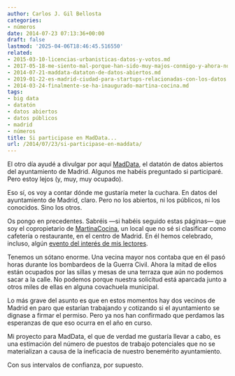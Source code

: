 ```yaml
---
author: Carlos J. Gil Bellosta
categories:
- números
date: 2014-07-23 07:13:36+00:00
draft: false
lastmod: '2025-04-06T18:46:45.516550'
related:
- 2015-03-10-licencias-urbanisticas-datos-y-votos.md
- 2017-05-18-me-siento-mal-porque-han-sido-muy-majos-conmigo-y-ahora-no-se-que-hacer-con-lo-que-me-han-mandado.md
- 2014-07-21-maddata-dataton-de-datos-abiertos.md
- 2019-01-22-es-madrid-ciudad-para-startups-relacionadas-con-los-datos.md
- 2014-03-24-finalmente-se-ha-inaugurado-martina-cocina.md
tags:
- big data
- datatón
- datos abiertos
- datos públicos
- madrid
- números
title: Si participase en MadData...
url: /2014/07/23/si-participase-en-maddata/
---
```


El otro día ayudé a divulgar por aquí [MadData](https://datanalytics.com/2014/07/21/maddata-dataton-de-datos-abiertos/), el datatón de datos abiertos del ayuntamiento de Madrid. Algunos me habéis preguntado si participaré. Pero estoy lejos (y, muy, muy ocupado).

Eso sí, os voy a contar dónde me gustaría meter la cuchara. En datos del ayuntamiento de Madrid, claro. Pero no los abiertos, ni los públicos, ni los conocidos. Sino los otros.

Os pongo en precedentes. Sabréis —si habéis seguido estas páginas— que soy el copropietario de [MartinaCocina](http://martinacocina.es/), un local que no sé si clasificar como cafetería o restaurante, en el centro de Madrid. En él hemos celebrado, incluso, algún [evento del interés de mis lectores](https://datanalytics.com/2014/05/05/el-primer-databeers-de-madrid-el-martes-en-martinacocina/).

Tenemos un sótano enorme. Una vecina mayor nos contaba que en él pasó horas durante los bombardeos de la Guerra Civil. Ahora la mitad de ellos están ocupados por las sillas y mesas de una terraza que aún no podemos sacar a la calle. No podemos porque nuestra solicitud está aparcada junto a otros miles de ellas en alguna covachuela municipal.

Lo más grave del asunto es que en estos momentos hay dos vecinos de Madrid en paro que estarían trabajando y cotizando si el ayuntamiento se dignase a firmar el permiso. Pero ya nos han confirmado que perdamos las esperanzas de que eso ocurra en el año en curso.

Mi proyecto para MadData, el que de verdad me gustaría llevar a cabo, es una estimación del número de puestos de trabajo potenciales que no se materializan a causa de la ineficacia de nuestro benemérito ayuntamiento.

Con sus intervalos de confianza, por supuesto.